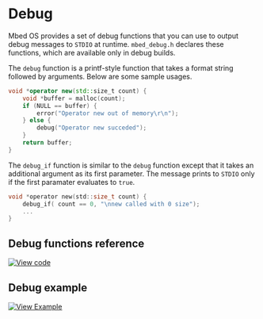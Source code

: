 # Debug

Mbed OS provides a set of debug functions that you can use to output debug messages to `STDIO` at runtime. `mbed_debug.h` declares these functions, which are available only in debug builds.

The `debug` function is a printf-style function that takes a format string followed by arguments. Below are some sample usages.

```CPP TODO
void *operator new(std::size_t count) {
    void *buffer = malloc(count);
    if (NULL == buffer) {
        error("Operator new out of memory\r\n");
    } else {
        debug("Operator new succeded");
    }
    return buffer;
}
```

The `debug_if` function is similar to the `debug` function except that it takes an additional argument as its first parameter. The message prints to `STDIO` only if the first paramater evaluates to `true`.

```C TODO
void *operator new(std::size_t count) {
    debug_if( count == 0, "\nnew called with 0 size");
    ...
}
```

## Debug functions reference

[![View code](https://www.mbed.com/embed/?type=library)](https://os.mbed.com/docs/mbed-os/v6.0-preview/mbed-os-api-doxy/mbed__debug_8h_source.html)

## Debug example

[![View Example](https://www.mbed.com/embed/?url=https://github.com/ARMmbed/mbed-os-examples-docs_only/blob/master/APIs_Platform/Utils_ex_1/)](https://github.com/ARMmbed/mbed-os-examples-docs_only/blob/master/APIs_Platform/Utils_ex_1/main.cpp)
